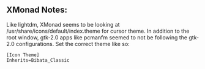 ## XMonad Notes:

Like lightdm, XMonad seems to be looking at /usr/share/icons/default/index.theme
for cursor theme. In addition to the root window, gtk-2.0 apps like pcmanfm
seemed to not be following the gtk-2.0 configurations. Set the correct theme like so:
```
[Icon Theme]
Inherits=Bibata_Classic
```
